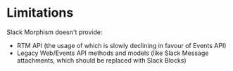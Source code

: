 # Limitations

Slack Morphism doesn't provide:
 - RTM API (the usage of which is slowly declining in favour of Events API)
 - Legacy Web/Events API methods and models (like Slack Message attachments, which should be replaced with Slack Blocks)
